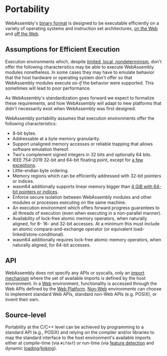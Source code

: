 # Portability

WebAssembly's [binary format](BinaryEncoding.md) is designed to be executable
efficiently on a variety of operating systems and instruction set architectures,
[on the Web](Web.md) and [off the Web](NonWeb.md).

## Assumptions for Efficient Execution

Execution environments which, despite
[limited, local, nondeterminism](Nondeterminism.md), don't offer
the following characteristics may be able to execute WebAssembly modules
nonetheless. In some cases they may have to emulate behavior that the host
hardware or operating system don't offer so that WebAssembly modules execute
*as-if* the behavior were supported. This sometimes will lead to poor
performance.

As WebAssembly's standardization goes forward we expect to formalize these
requirements, and how WebAssembly will adapt to new platforms that didn't
necessarily exist when WebAssembly was first designed.

WebAssembly portability assumes that execution environments offer the following
characteristics:

* 8-bit bytes.
* Addressable at a byte memory granularity.
* Support unaligned memory accesses or reliable trapping that allows software
  emulation thereof.
* Two's complement signed integers in 32 bits and optionally 64 bits.
* IEEE 754-2019 32-bit and 64-bit floating point, except for
  [a few exceptions][floating-point operations].
* Little-endian byte ordering.
* Memory regions which can be efficiently addressed with 32-bit
  pointers or indices.
* wasm64 additionally supports linear memory bigger than
  [4 GiB with 64-bit pointers or indices][future 64-bit].
* Enforce secure isolation between WebAssembly modules and other modules or
  processes executing on the same machine.
* An execution environment which offers forward progress guarantees to all
  threads of execution (even when executing in a non-parallel manner).
* Availability of lock-free atomic memory operators, when naturally aligned, for
  8- 16- and 32-bit accesses. At a minimum this must include an atomic
  compare-and-exchange operator (or equivalent load-linked/store-conditional).
* wasm64 additionally requires lock-free atomic memory operators, when naturally
  aligned, for 64-bit accesses.

## API

WebAssembly does not specify any APIs or syscalls, only an 
[import mechanism](Modules.md) where the set of available imports is defined
by the host environment. In a [Web](Web.md) environment, functionality is
accessed through the Web APIs defined by the
[Web Platform](https://en.wikipedia.org/wiki/Open_Web_Platform).
[Non-Web](NonWeb.md) environments can choose to implement standard Web APIs,
standard non-Web APIs (e.g. POSIX), or invent their own.

## Source-level

Portability at the C/C++ level can be achieved by programming to
a standard API (e.g., POSIX) and relying on the compiler and/or libraries to map
the standard interface to the host environment's available imports either at
compile-time (via `#ifdef`) or run-time (via [feature detection]
and dynamic [loading](Modules.md)/[linking](DynamicLinking.md)).

[future 64-bit]: https://github.com/WebAssembly/memory64/blob/main/proposals/memory64/Overview.md
[floating-point operations]: https://webassembly.github.io/spec/core/exec/numerics.html#floating-point-operations
[feature detection]: https://github.com/WebAssembly/design/issues/1280
